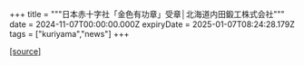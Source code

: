 +++
title = """日本赤十字社「金色有功章」受章│北海道内田鍛工株式会社"""
date = 2024-11-07T00:00:00.000Z
expiryDate = 2025-01-07T08:24:28.179Z
tags = ["kuriyama","news"]
+++


[[source]](https://www.town.kuriyama.hokkaido.jp/soshiki/38/29312.html)
